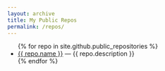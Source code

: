 ```yaml
---
layout: archive
title: My Public Repos
permalink: /repos/
---
```


<ul>
{% for repo in site.github.public_repositories %}
  <li>
    <a href="{{ repo.html_url }}">{{ repo.name }}</a> — {{ repo.description }}
  </li>
{% endfor %}
</ul>
